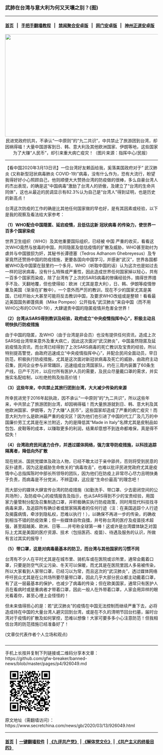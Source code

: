 ### 武肺在台湾与意大利为何又天壤之别？(图)
------------------------

#### [首页](https://github.com/gfw-breaker/banned-news/blob/master/README.md) &nbsp;&nbsp;|&nbsp;&nbsp; [手把手翻墙教程](https://github.com/gfw-breaker/guides/wiki) &nbsp;&nbsp;|&nbsp;&nbsp; [禁闻聚合安卓版](https://github.com/gfw-breaker/bn-android) &nbsp;&nbsp;|&nbsp;&nbsp; [网门安卓版](https://github.com/oGate2/oGate) &nbsp;&nbsp;|&nbsp;&nbsp; [神州正道安卓版](https://github.com/SzzdOgate/update) 



<div class="article_right" style="fone-color:#000">
 <p style="text-align: center;">
  <img alt="" src="//img3.secretchina.com/pic/2020/3-13/p2646721a6884286-ss.jpg" style="height:337px; width:600px"/>
  <br>
   民进党政府抗共，不承认“一中原则”的“九二共识”，中共禁止了旅游团到台湾，却因祸得福！大量中国游客到日、韩、意大利及其他欧洲国家、伊朗等地，这些国家为了大赚“人民币”，却引来重大病亡疫灾！（图片来源：指挥中心/民报）
   <span id="hideid" name="hideid" style="color:red;display:none;">
    <span href="https://www.secretchina.com">
    </span>
   </span>
  </br>
 </p>
 <div id="txt-mid1-t21-2017">
  

---


  </div>
 </div>
 <p>
  【看中国2020年3月13日讯】一位台湾好友赖函给我，奚落美国政府对于“
  <span href="https://www.secretchina.com/news/gb/tag/武汉肺炎" target="_blank">
   武汉肺炎
  </span>
  (又称新型冠状病毒肺炎 COVID-19)”病毒，没有什么作为，恐有大流行，盼望我得好好小心照顾自己，他则顺便大大赞扬台湾的防疫做的很棒，多么自豪台湾人的杰出表现，的确是这“中国病毒”激励了台湾人的骄傲，及建立了“台湾的生命共同体”，这也从最近的民调显示有82.3%认为自己是“台湾人”得到证明，也是历史的新高点！
  <span id="hideid" name="hideid" style="color:red;display:none;">
   <span href="https://www.secretchina.com">
   </span>
  </span>
 </p>
 <p>
  台湾这次防疫的工作的确是比其他任何国家做的早也好，是有其因素或经验，以下是我的观察及看法给大家参考：
 </p>
 <p>
  <strong>
   （1）WHO配合中国隠匿、延宕疫情，且低估这新
   <span href="https://www.secretchina.com/news/gb/tag/冠状病毒" target="_blank">
    冠状病毒
   </span>
   的传染力，使世界一百多个国家染疫
  </strong>
 </p>
 <p>
  世界卫生组织（WHO）及其他重要国际组织，已经被
  <span href="https://www.secretchina.com" target="_blank">
   中国
  </span>
  严重的收买，看看这次WHO竟然与放毒的中国，共同隐匿及低估疫情的扩散及威胁，WHO甚至助纣为虐并与中国狼狈为奸，其秘书长谭德塞（Tedros Adhanom Ghebreyesus）及专家竟然还赞扬中国的防疫措施，更要各国向中国学习，并感谢“武汉”，世界各国都被WHO及中国蒙在鼓里约一个多月，WHO（听取中国的话）认为这次也是如过去一样的冠状病毒，没有什么特殊或严重性，因此造成世界任何国家掉以轻心，共有一百多个国家而染疫，除了台湾有了上次的SARS病毒的惨痛经验外，搞得世界措手不及、天翻地覆，但也使得如：欧洲（尤其是意大利），日、韩、伊朗等疫情惨重及美国（渐渐在扩散中），一个意外而严厉的教训，现在不少的国家尤其是美国，已经开始火大甚至可能将反击教训中国，及要求WHO改组或是整顿！看看最近美国国务卿蓬佩奥（Mike Pompeo）公开指名“武汉肺炎”来自中国（而不用WHO公布的COVID-19），大肆谴责中国的隐匿疫情并危害全世界！
 </p>
 <p>
  <strong>
   （2）台湾从SARS得到教训及经验，政府成立“中央疫情指挥中心”，积极主动且明快执行防疫措施
  </strong>
 </p>
 <p>
  由于中国的隐匿，及WHO（由于台湾是非会员）也没有提供任何资讯，造成上次SARS给台湾带来意外及重大病亡，因此这次面对“武汉肺炎”，中国虽然隠匿及延宕疫情及资讯，而台湾已经得到了上次SARS病毒的死亡教训及宝贵的经验，所以特别提高警觉，由政府迅速成立“中央疫情指挥中心”，并配合民间全面动员，早日防范，积极执行防疫措施，尤其是这次面对新冠状病毒及死亡的威胁，由政府主动召集，民间企业参与非常踊跃，迅速组成台湾国家队，约在三周内装置了60条生产线，日产千万片，以应付所有医护人员的需要，及民众尽量戴口罩的需求，并实施实名配给制，以杜绝抢购及抬高价钱！
 </p>
 <p>
  <strong>
   （3）这些年来，中共禁止其旅行团到台湾，大大减少传染的来源
  </strong>
 </p>
 <p>
  所幸民进党于2016年起执政，因不承认“一中原则”的“九二共识”，所以这些年来，中共禁止了旅游团到台湾，却因祸得福！而大量旅游就到日、韩、意大利及其他欧洲国家、伊朗等，为了大赚“人民币”，这些国家却造成了严重的病亡疫灾！而意大利为什么是欧洲最严重的疫灾区？因为他们也引进了中国的代工厂及几万的中国廉价劳工尤其是在米兰附近，为的是降低其“Made in Italy”名牌尤其是皮制品如包包、皮鞋等的成本，以赚取更多的利润，结果却意想不到连命都难保，真是得不偿失！
 </p>
 <p>
  <strong>
   （4）台湾政府民间通力合作，并透过媒体网络，强力宣导防疫措施，以科技追踪隔离者，降低向外扩散
  </strong>
 </p>
 <p>
  现在统派、国民党媒体及政治人物，已经不敢太过于亲中舔共，否则将受到民意的反扑谴责，因为这是威胁生命攸关的“病毒攻击”，也难以批评民进党政府尤其是疫情中心总指挥陈时中部长所领导的团队，因为他们在防疫上非常尽心尽力且明快勇于负责，而病毒是不分党派，不辨蓝绿，这应是“生命价最高”的理念吧！
 </p>
 <p>
  而大部分的媒体大肆宣传台湾的防疫措施（如勤洗手、带口罩、少去密闭空间的公共场所），及防疫中心的疫情报告及指示，也从SARS得到不少的宝贵经验，用国家力量管制分配及召集制造口罩，并积极确实执行防疫政策，同时用现代科技找寻病毒来源，及追踪所有确诊者或居家隔离者的任何行迹（注：在美国追踪个人行迹及揭露病情，牵涉到隐私权，恐难以执行！），以确保不再进一步的传染，的确收到相当不错的防疫效果；但一些媒体自吹自擂，并号称台湾的医疗及疫苗技术超强，甚至超越美、欧洲、日等……并号称全球第一棒！这或许是台湾媒体缺乏对国际上尤其是美国的医疗资源、技术（包括医药、疫苗）、待遇及服务的认识，所做有言过其实的报导！
 </p>
 <p>
  <strong>
   （5）带口罩，这是对病毒最基本的防卫，而台湾与其他国家的习惯不同
  </strong>
 </p>
 <p>
  台湾有不少人在平时尤其是在城市里、骑机车或在医院或诊所里，通常会戴着口罩，只要是防空气灰尘污染、冬天可以保暖，而尤其是在医院里因人多易被传染，所以大家看到人家带口罩，已经习以为常，而且这次的“武汉肺炎”，透过媒体网络呼吁民众尤其是在公共场所要尽量带口罩，因此几乎大部分民众都主动戴着口罩，有了这一层最基本的保护，也减少了病毒的传染；但在欧美国家，通常只有医护人员在看病时或是重病者才带着口罩，因此一般人在外带着口罩，人家会用异样的眼光看着你，甚至心𥚃上会怪怪的！
 </p>
 <p>
  但未来值得担心的是：若“武汉肺炎”的疫情在中国无法控制而继续严重下去，必将造成待在中国的大量台湾人避灾回到台湾，或是在不久的清明节回台扫墓，届时台湾对于疫情的扩散及如何掌控，恐难以想像！大家可要多多小心注意防范！但我相信台湾的防范措施已经准备好了！
 </p>
 (文章仅代表作者个人立场和观点)
 <center>
  <div>
   <div id="txt-mid2-t22-2017" style="display: block;  max-height: 351px;  overflow: hidden;">
    <div id="SC-21xxx">
    </div>
    <ins class="adsbygoogle" data-ad-client="ca-pub-1276641434651360" data-ad-format="auto" data-ad-slot="4301710469" data-full-width-responsive="true" style="display:block">
    </ins>
   </div>
  </div>
 </center>
 <div style="padding-top:12px;">
 </div>
</div>

<hr/>
手机上长按并复制下列链接或二维码分享本文章：<br/>
https://github.com/gfw-breaker/banned-news/blob/master/pages/p4/926049.md <br/>
<a href='https://github.com/gfw-breaker/banned-news/blob/master/pages/p4/926049.md'><img src='https://github.com/gfw-breaker/banned-news/blob/master/pages/p4/926049.md.png'/></a> <br/>
原文地址（需翻墙访问）：https://www.secretchina.com/news/gb/2020/03/13/926049.html


------------------------
#### [首页](https://github.com/gfw-breaker/banned-news/blob/master/README.md) &nbsp;|&nbsp; [一键翻墙软件](https://github.com/gfw-breaker/nogfw/blob/master/README.md) &nbsp;| [《九评共产党》](https://github.com/gfw-breaker/9ping.md/blob/master/README.md#九评之一评共产党是什么) | [《解体党文化》](https://github.com/gfw-breaker/jtdwh.md/blob/master/README.md) | [《共产主义的终极目的》](https://github.com/gfw-breaker/gczydzjmd.md/blob/master/README.md)


<img src='http://gfw-breaker.win/banned-news/pages/p4/926049.md' width='0px' height='0px'/>